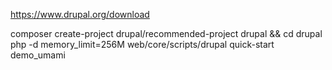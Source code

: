 https://www.drupal.org/download

composer create-project drupal/recommended-project drupal  && cd drupal
php -d memory_limit=256M web/core/scripts/drupal quick-start demo_umami